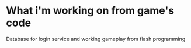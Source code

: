 
# What i'm working on from game's code
Database for login service and working gameplay from flash programming
